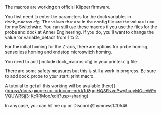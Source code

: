 The macros are working on official Klipper firmware.

You first need to enter the parameters for the dock variables in dock_macros.cfg. The values that are in the config file are the values I use for my Switchwire. You can still use these macros if you use the files for the probe and dock at Annex Engineering. If you do, you'll want to change the value for variable_detach from 1 to 2.

For the initial homing for the Z-axis, there are options for probe homing, sensorless homing and endstop microswitch homing.

You need to add [include dock_macros.cfg] in your printer.cfg file

There are some safety measures but this is still a work in progress. Be sure to add dock_probe to your start_print macro.

A tutorial to get all this working will be available [here]](https://docs.google.com/document/d/1dSgqjHQ3RNvcPwyRcuyMOceWPvVQUWRSjj3-KcRRMoo/edit?usp=sharing)

In any case, you can hit me up on Discord @hymness1#0546
